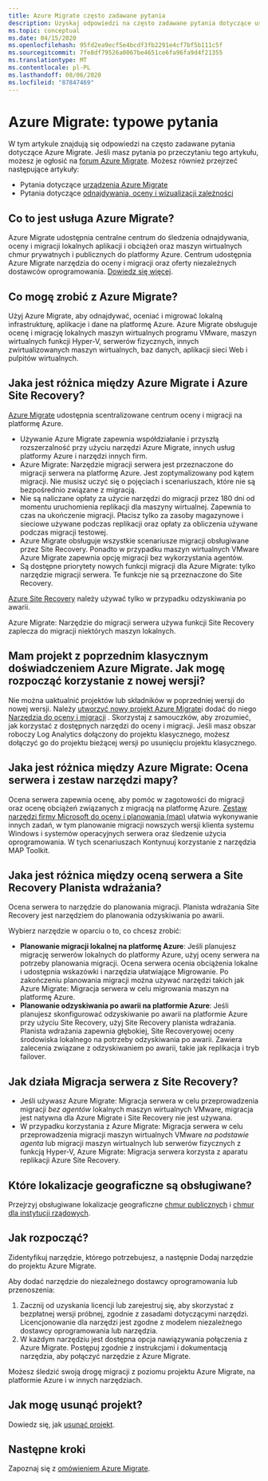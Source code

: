 ```yaml
---
title: Azure Migrate często zadawane pytania
description: Uzyskaj odpowiedzi na często zadawane pytania dotyczące usługi Azure Migrate.
ms.topic: conceptual
ms.date: 04/15/2020
ms.openlocfilehash: 95fd2ea9ecf5e4bcdf3fb2291e4cf7bf5b111c5f
ms.sourcegitcommit: 7fe8df79526a0067be4651ce6fa96fa9d4f21355
ms.translationtype: MT
ms.contentlocale: pl-PL
ms.lasthandoff: 08/06/2020
ms.locfileid: "87847469"
---
```

# <a name="azure-migrate-common-questions"></a>Azure Migrate: typowe pytania

W tym artykule znajdują się odpowiedzi na często zadawane pytania dotyczące Azure Migrate. Jeśli masz pytania po przeczytaniu tego artykułu, możesz je ogłosić na [forum Azure Migrate](https://aka.ms/AzureMigrateForum). Możesz również przejrzeć następujące artykuły:

- Pytania dotyczące [urządzenia Azure Migrate](common-questions-appliance.md)
- Pytania dotyczące [odnajdywania, oceny i wizualizacji zależności](common-questions-discovery-assessment.md)

## <a name="what-is-azure-migrate"></a>Co to jest usługa Azure Migrate?

Azure Migrate udostępnia centralne centrum do śledzenia odnajdywania, oceny i migracji lokalnych aplikacji i obciążeń oraz maszyn wirtualnych chmur prywatnych i publicznych do platformy Azure. Centrum udostępnia Azure Migrate narzędzia do oceny i migracji oraz oferty niezależnych dostawców oprogramowania. [Dowiedz się więcej](migrate-services-overview.md).

## <a name="what-can-i-do-with-azure-migrate"></a>Co mogę zrobić z Azure Migrate?

Użyj Azure Migrate, aby odnajdywać, oceniać i migrować lokalną infrastrukturę, aplikacje i dane na platformę Azure. Azure Migrate obsługuje ocenę i migrację lokalnych maszyn wirtualnych programu VMware, maszyn wirtualnych funkcji Hyper-V, serwerów fizycznych, innych zwirtualizowanych maszyn wirtualnych, baz danych, aplikacji sieci Web i pulpitów wirtualnych. 

## <a name="whats-the-difference-between-azure-migrate-and-azure-site-recovery"></a>Jaka jest różnica między Azure Migrate i Azure Site Recovery?

[Azure Migrate](migrate-services-overview.md) udostępnia scentralizowane centrum oceny i migracji na platformę Azure. 

- Używanie Azure Migrate zapewnia współdziałanie i przyszłą rozszerzalność przy użyciu narzędzi Azure Migrate, innych usług platformy Azure i narzędzi innych firm.
- Azure Migrate: Narzędzie migracji serwera jest przeznaczone do migracji serwera na platformę Azure. Jest zoptymalizowany pod kątem migracji. Nie musisz uczyć się o pojęciach i scenariuszach, które nie są bezpośrednio związane z migracją. 
- Nie są naliczane opłaty za użycie narzędzi do migracji przez 180 dni od momentu uruchomienia replikacji dla maszyny wirtualnej. Zapewnia to czas na ukończenie migracji. Płacisz tylko za zasoby magazynowe i sieciowe używane podczas replikacji oraz opłaty za obliczenia używane podczas migracji testowej.
- Azure Migrate obsługuje wszystkie scenariusze migracji obsługiwane przez Site Recovery. Ponadto w przypadku maszyn wirtualnych VMware Azure Migrate zapewnia opcję migracji bez wykorzystania agentów.
- Są dostępne priorytety nowych funkcji migracji dla Azure Migrate: tylko narzędzie migracji serwera. Te funkcje nie są przeznaczone do Site Recovery.

[Azure Site Recovery](../site-recovery/site-recovery-overview.md) należy używać tylko w przypadku odzyskiwania po awarii.

Azure Migrate: Narzędzie do migracji serwera używa funkcji Site Recovery zaplecza do migracji niektórych maszyn lokalnych.

## <a name="i-have-a-project-with-the-previous-classic-experience-of-azure-migrate-how-do-i-start-using-the-new-version"></a>Mam projekt z poprzednim klasycznym doświadczeniem Azure Migrate. Jak mogę rozpocząć korzystanie z nowej wersji?

Nie można uaktualnić projektów lub składników w poprzedniej wersji do nowej wersji. Należy [utworzyć nowy projekt Azure Migrate](create-manage-projects.md)i dodać do niego [Narzędzia do oceny i migracji](how-to-add-tool-first-time.md) . Skorzystaj z samouczków, aby zrozumieć, jak korzystać z dostępnych narzędzi do oceny i migracji. Jeśli masz obszar roboczy Log Analytics dołączony do projektu klasycznego, możesz dołączyć go do projektu bieżącej wersji po usunięciu projektu klasycznego.

## <a name="whats-the-difference-between-azure-migrate-server-assessment-and-the-map-toolkit"></a>Jaka jest różnica między Azure Migrate: Ocena serwera i zestaw narzędzi mapy?

Ocena serwera zapewnia ocenę, aby pomóc w zagotowości do migracji oraz ocenę obciążeń związanych z migracją na platformę Azure. [Zestaw narzędzi firmy Microsoft do oceny i planowania (map)](https://www.microsoft.com/download/details.aspx?id=7826) ułatwia wykonywanie innych zadań, w tym planowanie migracji nowszych wersji klienta systemu Windows i systemów operacyjnych serwera oraz śledzenie użycia oprogramowania. W tych scenariuszach Kontynuuj korzystanie z narzędzia MAP Toolkit.

## <a name="whats-the-difference-between-server-assessment-and-the-site-recovery-deployment-planner"></a>Jaka jest różnica między oceną serwera a Site Recovery Planista wdrażania?

Ocena serwera to narzędzie do planowania migracji. Planista wdrażania Site Recovery jest narzędziem do planowania odzyskiwania po awarii.

Wybierz narzędzie w oparciu o to, co chcesz zrobić:

- **Planowanie migracji lokalnej na platformę Azure**: Jeśli planujesz migrację serwerów lokalnych do platformy Azure, użyj oceny serwera na potrzeby planowania migracji. Ocena serwera ocenia obciążenia lokalne i udostępnia wskazówki i narzędzia ułatwiające Migrowanie. Po zakończeniu planowania migracji można używać narzędzi takich jak Azure Migrate: Migracja serwera w celu migrowania maszyn na platformę Azure.
- **Planowanie odzyskiwania po awarii na platformie Azure**: Jeśli planujesz skonfigurować odzyskiwanie po awarii na platformie Azure przy użyciu Site Recovery, użyj Site Recovery planista wdrażania. Planista wdrażania zapewnia głębokiej, Site Recoveryowej oceny środowiska lokalnego na potrzeby odzyskiwania po awarii. Zawiera zalecenia związane z odzyskiwaniem po awarii, takie jak replikacja i tryb failover.

## <a name="how-does-server-migration-work-with-site-recovery"></a>Jak działa Migracja serwera z Site Recovery?

- Jeśli używasz Azure Migrate: Migracja serwera w celu przeprowadzenia migracji *bez agentów* lokalnych maszyn wirtualnych VMware, migracja jest natywna dla Azure Migrate i Site Recovery nie jest używana.
- W przypadku korzystania z Azure Migrate: Migracja serwera w celu przeprowadzenia migracji maszyn wirtualnych VMware *na podstawie agenta* lub migracji maszyn wirtualnych lub serwerów fizycznych z funkcją Hyper-V, Azure Migrate: Migracja serwera korzysta z aparatu replikacji Azure Site Recovery.

## <a name="which-geographies-are-supported"></a>Które lokalizacje geograficzne są obsługiwane?

Przejrzyj obsługiwane lokalizacje geograficzne [chmur publicznych](migrate-support-matrix.md#supported-geographies-public-cloud) i [chmur dla instytucji rządowych](migrate-support-matrix.md#supported-geographies-azure-government).

## <a name="how-do-i-get-started"></a>Jak rozpocząć?

Zidentyfikuj narzędzie, którego potrzebujesz, a następnie Dodaj narzędzie do projektu Azure Migrate. 

Aby dodać narzędzie do niezależnego dostawcy oprogramowania lub przenoszenia:

1. Zacznij od uzyskania licencji lub zarejestruj się, aby skorzystać z bezpłatnej wersji próbnej, zgodnie z zasadami dotyczącymi narzędzi. Licencjonowanie dla narzędzi jest zgodne z modelem niezależnego dostawcy oprogramowania lub narzędzia.
2. W każdym narzędziu jest dostępna opcja nawiązywania połączenia z Azure Migrate. Postępuj zgodnie z instrukcjami i dokumentacją narzędzia, aby połączyć narzędzie z Azure Migrate.

Możesz śledzić swoją drogę migracji z poziomu projektu Azure Migrate, na platformie Azure i w innych narzędziach.

## <a name="how-do-i-delete-a-project"></a>Jak mogę usunąć projekt?

Dowiedz się, jak [usunąć projekt](how-to-delete-project.md). 

## <a name="next-steps"></a>Następne kroki

Zapoznaj się z [omówieniem Azure Migrate](migrate-services-overview.md).
